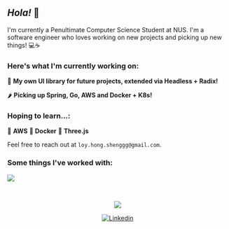 ## *Hola!* 🤠

I'm currently a Penultimate Computer Science Student at NUS. I'm a software engineer who loves working on new projects and picking up new things! 💻☕

### Here's what I'm currently working on:

🍒 **My own UI library for future projects, extended via Headless + Radix!**

🌶 **Picking up Spring, Go, AWS and Docker + K8s!**

### Hoping to learn...:

🍇 **AWS**
🥝 **Docker**
📐 **Three.js**

Feel free to reach out at ```loy.hong.shenggg@gmail.com```.

### Some things I've worked with:

<p>
  <a href="https://skillicons.dev">
    <img src="https://skillicons.dev/icons?i=js,ts,docker,fastapi,py,java,react,firebase,nodejs,express,tailwind,postgres,mysql" />
  </a>
</p>

<br>

<p align="center"><img src="https://github-readme-stats.vercel.app/api?username=loyhongshenggg&count_private=true&custom_title=Ryan+Cheung's+GitHub+Stats&show_icons=true&theme=radical" />

<p align="center"><a href="https://www.linkedin.com/in/loyhongsheng"><img alt="Linkedin" src="https://img.shields.io/badge/linkedin-0077B5?logo=linkedin&logoColor=white&style=for-the-badge" /></a>
